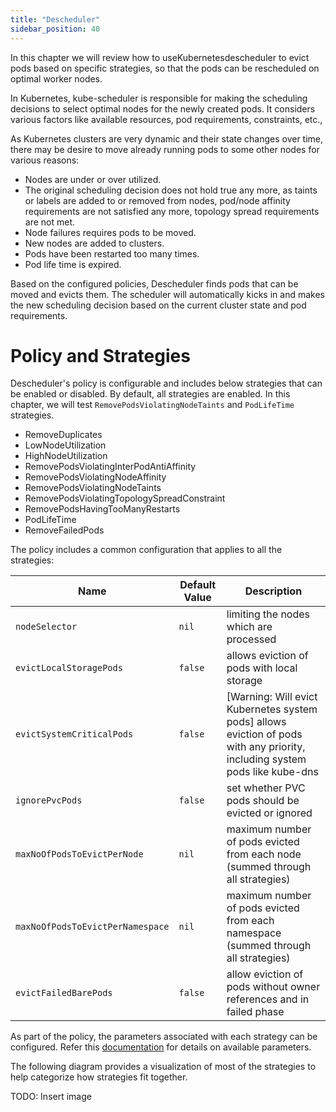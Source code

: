 ```yaml
---
title: "Descheduler"
sidebar_position: 40
---
```


In this chapter we will review how to useKubernetesdescheduler to evict pods based on specific strategies, so that the pods can be rescheduled on optimal worker nodes.

In Kubernetes, kube-scheduler is responsible for making the scheduling decisions to select optimal nodes for the newly created pods. It considers various factors like available resources, pod requirements, constraints, etc., 

As Kubernetes clusters are very dynamic and their state changes over time, there may be desire to move already running pods to some other nodes for various reasons:

* Nodes are under or over utilized.
* The original scheduling decision does not hold true any more, as taints or labels are added to or removed from nodes, pod/node affinity requirements are not satisfied any more, topology spread requirements are not met.
* Node failures requires pods to be moved.
* New nodes are added to clusters.
* Pods have been restarted too many times.
* Pod life time is expired.


Based on the configured policies, Descheduler finds pods that can be moved and evicts them. The scheduler will automatically kicks in and makes the new scheduling decision based on the current cluster state and pod requirements. 

# Policy and Strategies

Descheduler's policy is configurable and includes below strategies that can be enabled or disabled. By default, all strategies are enabled. In this chapter, we will test `RemovePodsViolatingNodeTaints` and `PodLifeTime` strategies.

* RemoveDuplicates
* LowNodeUtilization
* HighNodeUtilization
* RemovePodsViolatingInterPodAntiAffinity
* RemovePodsViolatingNodeAffinity
* RemovePodsViolatingNodeTaints
* RemovePodsViolatingTopologySpreadConstraint
* RemovePodsHavingTooManyRestarts
* PodLifeTime
* RemoveFailedPods

The policy includes a common configuration that applies to all the strategies:

| Name | Default Value | Description |
|------|---------------|-------------|
| `nodeSelector` | `nil` | limiting the nodes which are processed |
| `evictLocalStoragePods` | `false` | allows eviction of pods with local storage |
| `evictSystemCriticalPods` | `false` | [Warning: Will evict Kubernetes system pods] allows eviction of pods with any priority, including system pods like kube-dns |
| `ignorePvcPods` | `false` | set whether PVC pods should be evicted or ignored |
| `maxNoOfPodsToEvictPerNode` | `nil` | maximum number of pods evicted from each node (summed through all strategies) |
| `maxNoOfPodsToEvictPerNamespace` | `nil` | maximum number of pods evicted from each namespace (summed through all strategies) |
| `evictFailedBarePods` | `false` | allow eviction of pods without owner references and in failed phase |

As part of the policy, the parameters associated with each strategy can be configured. Refer this [documentation](https://github.com/kubernetes-sigs/descheduler#policy-and-strategies) for details on available parameters.

The following diagram provides a visualization of most of the strategies to help categorize how strategies fit together.

TODO: Insert image
